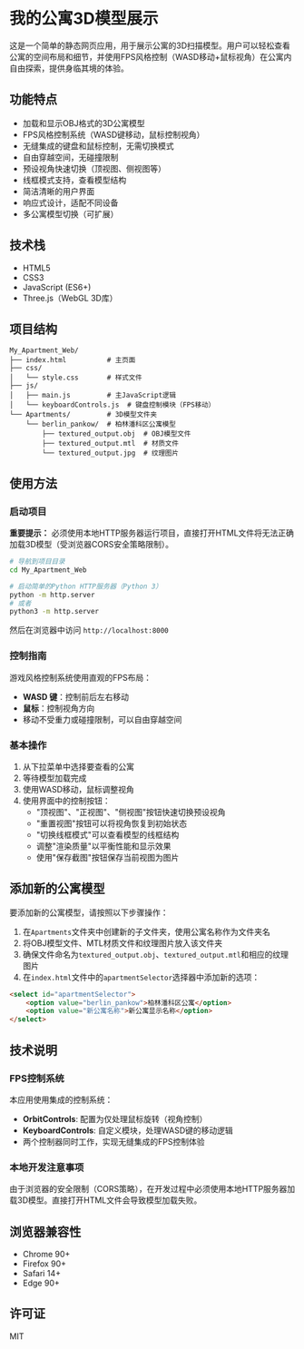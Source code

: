 # 我的公寓3D模型展示

这是一个简单的静态网页应用，用于展示公寓的3D扫描模型。用户可以轻松查看公寓的空间布局和细节，并使用FPS风格控制（WASD移动+鼠标视角）在公寓内自由探索，提供身临其境的体验。

## 功能特点

- 加载和显示OBJ格式的3D公寓模型
- FPS风格控制系统（WASD键移动，鼠标控制视角）
- 无缝集成的键盘和鼠标控制，无需切换模式
- 自由穿越空间，无碰撞限制
- 预设视角快速切换（顶视图、侧视图等）
- 线框模式支持，查看模型结构
- 简洁清晰的用户界面
- 响应式设计，适配不同设备
- 多公寓模型切换（可扩展）

## 技术栈

- HTML5
- CSS3
- JavaScript (ES6+)
- Three.js（WebGL 3D库）

## 项目结构

```
My_Apartment_Web/
├── index.html          # 主页面
├── css/
│   └── style.css       # 样式文件
├── js/
│   ├── main.js         # 主JavaScript逻辑
│   └── keyboardControls.js  # 键盘控制模块（FPS移动）
└── Apartments/         # 3D模型文件夹
    └── berlin_pankow/  # 柏林潘科区公寓模型
        ├── textured_output.obj  # OBJ模型文件
        ├── textured_output.mtl  # 材质文件
        └── textured_output.jpg  # 纹理图片
```

## 使用方法

### 启动项目
**重要提示：** 必须使用本地HTTP服务器运行项目，直接打开HTML文件将无法正确加载3D模型（受浏览器CORS安全策略限制）。

```bash
# 导航到项目目录
cd My_Apartment_Web

# 启动简单的Python HTTP服务器（Python 3）
python -m http.server
# 或者
python3 -m http.server
```

然后在浏览器中访问 `http://localhost:8000`

### 控制指南
游戏风格控制系统使用直观的FPS布局：
- **WASD 键**：控制前后左右移动
- **鼠标**：控制视角方向
- 移动不受重力或碰撞限制，可以自由穿越空间

### 基本操作
1. 从下拉菜单中选择要查看的公寓
2. 等待模型加载完成
3. 使用WASD移动，鼠标调整视角
4. 使用界面中的控制按钮：
   - "顶视图"、"正视图"、"侧视图"按钮快速切换预设视角
   - "重置视图"按钮可以将视角恢复到初始状态
   - "切换线框模式"可以查看模型的线框结构
   - 调整"渲染质量"以平衡性能和显示效果
   - 使用"保存截图"按钮保存当前视图为图片

## 添加新的公寓模型

要添加新的公寓模型，请按照以下步骤操作：

1. 在`Apartments`文件夹中创建新的子文件夹，使用公寓名称作为文件夹名
2. 将OBJ模型文件、MTL材质文件和纹理图片放入该文件夹
3. 确保文件命名为`textured_output.obj`、`textured_output.mtl`和相应的纹理图片
4. 在`index.html`文件中的`apartmentSelector`选择器中添加新的选项：

```html
<select id="apartmentSelector">
    <option value="berlin_pankow">柏林潘科区公寓</option>
    <option value="新公寓名称">新公寓显示名称</option>
</select>
```

## 技术说明

### FPS控制系统
本应用使用集成的控制系统：
- **OrbitControls**: 配置为仅处理鼠标旋转（视角控制）
- **KeyboardControls**: 自定义模块，处理WASD键的移动逻辑
- 两个控制器同时工作，实现无缝集成的FPS控制体验

### 本地开发注意事项
由于浏览器的安全限制（CORS策略），在开发过程中必须使用本地HTTP服务器加载3D模型。直接打开HTML文件会导致模型加载失败。

## 浏览器兼容性

- Chrome 90+
- Firefox 90+
- Safari 14+
- Edge 90+

## 许可证

MIT 